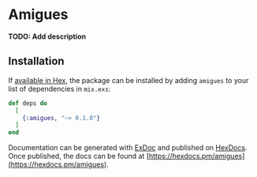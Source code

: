 # Amigues

**TODO: Add description**

## Installation

If [available in Hex](https://hex.pm/docs/publish), the package can be installed
by adding `amigues` to your list of dependencies in `mix.exs`:

```elixir
def deps do
  [
    {:amigues, "~> 0.1.0"}
  ]
end
```

Documentation can be generated with [ExDoc](https://github.com/elixir-lang/ex_doc)
and published on [HexDocs](https://hexdocs.pm). Once published, the docs can
be found at [https://hexdocs.pm/amigues](https://hexdocs.pm/amigues).

